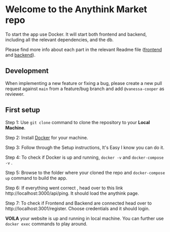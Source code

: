 # Welcome to the Anythink Market repo

To start the app use Docker. It will start both frontend and backend, including all the relevant dependencies, and the db.

Please find more info about each part in the relevant Readme file ([frontend](frontend/readme.md) and [backend](backend/README.md)).

## Development

When implementing a new feature or fixing a bug, please create a new pull request against `main` from a feature/bug branch and add `@vanessa-cooper` as reviewer.

## First setup

Step 1: Use ```git clone``` command to clone the repository to your **Local Machine**.

Step 2: Install [Docker](https://docs.docker.com/get-docker) for your machine.

Step 3: Follow through the Setup instructions, It's Easy I know you can do it.

Step 4: To check if Docker is up and running, ```docker -v``` and ```docker-compose -v``` .

Step 5: Browse to the folder where your cloned the repo and ```docker-compose up``` command to build the app.

Step 6: If everything went correct , head over to this link http://localhost:3000/api/ping. It should load the anythink page.

Step 7: To check if Frontend and Backend are connected head over to http://localhost:3001/register. Choose credentials and it should login.

**VOILA** your website is up and running in local machine. You can further use ```docker exec``` commands to play around.

